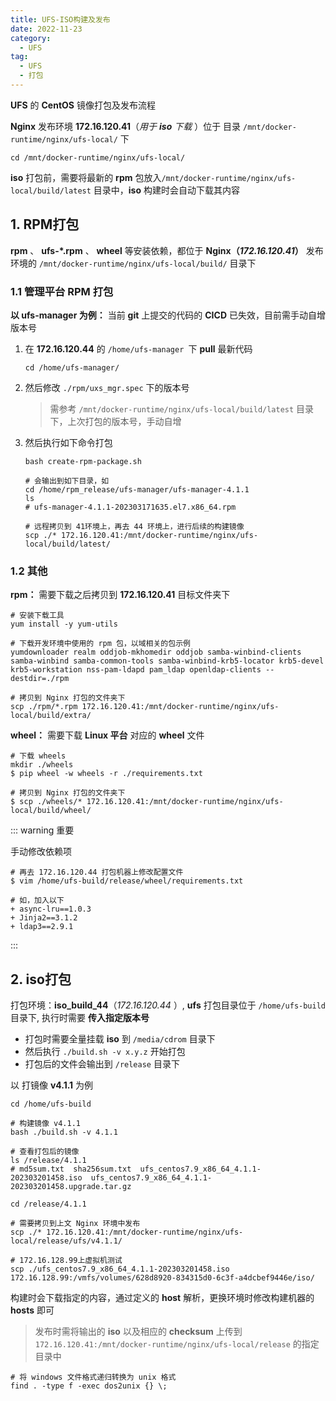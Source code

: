 ```yaml
---
title: UFS-ISO构建及发布
date: 2022-11-23
category:
  - UFS
tag:
  - UFS
  - 打包
---
```


**UFS** 的 **CentOS** 镜像打包及发布流程

<!-- more -->

**Nginx** 发布环境 **172.16.120.41**（*用于 **iso** 下载* ）位于 目录  `/mnt/docker-runtime/nginx/ufs-local/` 下

```shell
cd /mnt/docker-runtime/nginx/ufs-local/
```

**iso** 打包前，需要将最新的 **rpm** 包放入`/mnt/docker-runtime/nginx/ufs-local/build/latest` 目录中，**iso** 构建时会自动下载其内容

## 1. RPM打包

**rpm** 、 **ufs-*.rpm** 、 **wheel** 等安装依赖，都位于 **Nginx（*172.16.120.41*）** 发布环境的 `/mnt/docker-runtime/nginx/ufs-local/build/` 目录下

### 1.1 管理平台 RPM 打包

**以 ufs-manager 为例：** 当前 **git** 上提交的代码的 **CICD** 已失效，目前需手动自增版本号

1. 在 **172.16.120.44** 的 `/home/ufs-manager `下 **pull** 最新代码

   ```shell
   cd /home/ufs-manager/
   ```

2. 然后修改 `./rpm/uxs_mgr.spec` 下的版本号

   > 需参考 `/mnt/docker-runtime/nginx/ufs-local/build/latest` 目录下，上次打包的版本号，手动自增

3. 然后执行如下命令打包

   ```shell
   bash create-rpm-package.sh
   
   # 会输出到如下目录，如
   cd /home/rpm_release/ufs-manager/ufs-manager-4.1.1
   ls	
   # ufs-manager-4.1.1-202303171635.el7.x86_64.rpm
   
   # 远程拷贝到 41环境上，再去 44 环境上，进行后续的构建镜像
   scp ./* 172.16.120.41:/mnt/docker-runtime/nginx/ufs-local/build/latest/
   ```

### 1.2 其他

**rpm：** 需要下载之后拷贝到 **172.16.120.41** 目标文件夹下

```shell
# 安装下载工具
yum install -y yum-utils

# 下载开发环境中使用的 rpm 包，以域相关的包示例
yumdownloader realm oddjob-mkhomedir oddjob samba-winbind-clients samba-winbind samba-common-tools samba-winbind-krb5-locator krb5-devel krb5-workstation nss-pam-ldapd pam_ldap openldap-clients --destdir=./rpm

# 拷贝到 Nginx 打包的文件夹下
scp ./rpm/*.rpm 172.16.120.41:/mnt/docker-runtime/nginx/ufs-local/build/extra/
```

**wheel：** 需要下载 **Linux 平台** 对应的 **wheel** 文件

```shell
# 下载 wheels
mkdir ./wheels
$ pip wheel -w wheels -r ./requirements.txt

# 拷贝到 Nginx 打包的文件夹下
$ scp ./wheels/* 172.16.120.41:/mnt/docker-runtime/nginx/ufs-local/build/wheel/
```

::: warning 重要

手动修改依赖项

```shell
# 再去 172.16.120.44 打包机器上修改配置文件
$ vim /home/ufs-build/release/wheel/requirements.txt

# 如，加入以下
+ async-lru==1.0.3
+ Jinja2==3.1.2
+ ldap3==2.9.1
```

:::

## 2. iso打包

打包环境：**iso_build_44**（*172.16.120.44* ）, **ufs** 打包目录位于 `/home/ufs-build` 目录下, 执行时需要 **传入指定版本号** 

- 打包时需要全量挂载 **iso** 到 `/media/cdrom` 目录下
- 然后执行 `./build.sh -v x.y.z` 开始打包
- 打包后的文件会输出到 `/release` 目录下

以 打镜像 **v4.1.1** 为例

```shell
cd /home/ufs-build

# 构建镜像 v4.1.1
bash ./build.sh -v 4.1.1

# 查看打包后的镜像
ls /release/4.1.1
# md5sum.txt  sha256sum.txt  ufs_centos7.9_x86_64_4.1.1-202303201458.iso  ufs_centos7.9_x86_64_4.1.1-202303201458.upgrade.tar.gz

cd /release/4.1.1

# 需要拷贝到上文 Nginx 环境中发布
scp ./* 172.16.120.41:/mnt/docker-runtime/nginx/ufs-local/release/ufs/v4.1.1/

# 172.16.128.99上虚拟机测试
scp ./ufs_centos7.9_x86_64_4.1.1-202303201458.iso 172.16.128.99:/vmfs/volumes/628d8920-834315d0-6c3f-a4dcbef9446e/iso/
```

构建时会下载指定的内容，通过定义的 **host** 解析，更换环境时修改构建机器的 **hosts** 即可

> 发布时需将输出的 **iso** 以及相应的 **checksum** 上传到 ` 172.16.120.41:/mnt/docker-runtime/nginx/ufs-local/release` 的指定目录中



```shell
# 将 windows 文件格式递归转换为 unix 格式
find . -type f -exec dos2unix {} \;
```


